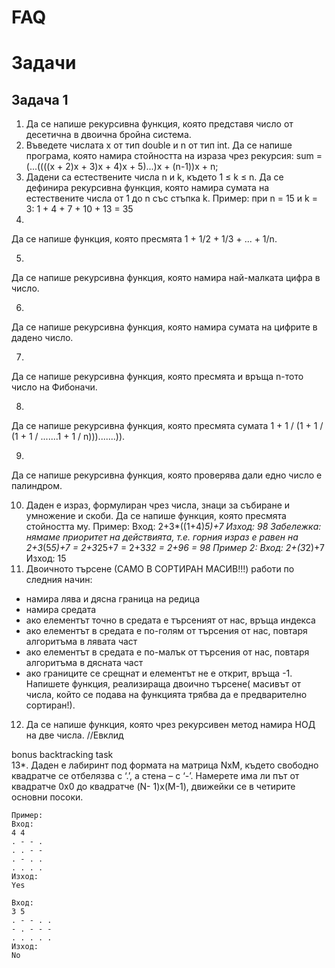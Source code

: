 # FAQ

# Задачи

## Задачa 1

1. Да се напише рекурсивна функция, която представя число от десетична в двоична 
бройна система. 
2. Въведете числата x от тип double и n от тип int. Да се напише програма, която 
намира стойността на израза чрез рекурсия: 
sum = (...((((x + 2)x + 3)x + 4)x + 5)...)x + (n-1))x + n; 
3. Дадени са естествените числа n и k, където 1 ≤ k ≤ n. Да се дефинира рекурсивна 
функция, която намира сумата на естествените числа от 1 до n със стъпка k. 
Пример: при n = 15 и k = 3: 
1 + 4 + 7 + 10 + 13 = 35 
4. 
Да се напише функция, която пресмята 1 + 1/2 + 1/3 + ... + 1/n. 
 
5.  
Да се напише рекурсивна функция, която намира най-малката цифра в число. 
 
6. 
Да се напише рекурсивна функция, която намира сумата на цифрите в дадено число. 
 
7. 
Да се напише рекурсивна функция, която пресмята и връща n-тото число на Фибоначи. 
 
8. 
Да се напише рекурсивна функция, която пресмята сумата 1 + 1 / (1 + 1 / (1 + 1 / .......1 + 1 / n))).......)). 
 
9. 
Да се напише рекурсивна функция, която проверява дали едно число е палиндром. 
 
10. Даден е израз, формулиран чрез числа, знаци за събиране и умножение и скоби. Да 
се напише функция, която пресмята стойността му. 
Пример: 
Вход: 
2+3*((1+4)*5)+7 
Изход: 
98 
Забележка: нямаме приоритет на действията, т.е. горния израз е равен на 2+3*(5*5)+7 = 2+3*25+7 = 2+3*32 
= 2+96 = 98 
Пример 2: 
Вход: 
2+(3*2)+7 
Изход: 
15 
11. Двоичното търсене (САМО В СОРТИРАН МАСИВ!!!) работи по следния начин: 
- намира лява и дясна граница на редица 
- намира средата 
- ако елементът точно в средата е търсеният от нас, връща индекса 
- ако елементът в средата е по-голям от търсения от нас, повтаря алгоритъма 
в лявата част 
- ако елементът в средата е по-малък от търсения от нас, повтаря алгоритъма 
в дясната част 
- ако границите се срещнат и елементът не е открит, връща -1. 
Напишете функция, реализираща двоично търсене( масивът от числа, който се подава на 
функцията трябва да е предварително сортиран!). 

12. Да се напише функция, която чрез рекурсивен метод намира НОД на две числа. //Евклид 
 
bonus backtracking task  
13*. Даден е лабиринт под формата на матрица NxM, където свободно квадратче се 
отбелязва с ‘.’, а стена – с ‘-’. Намерете има ли път от квадратче 0x0 до квадратче (N- 
1)x(M-1), движейки се в четирите основни посоки. 
```
Пример: 
Вход: 
4 4 
. - - . 
. . - - 
. - . . 
. . . . 
Изход: 
Yes 
```
```
Вход: 
3 5 
. - - . . 
- . - - - 
. . . . . 
Изход: 
No 
```